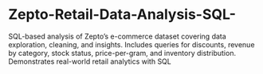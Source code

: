 # Zepto-Retail-Data-Analysis-SQL-
SQL-based analysis of Zepto’s e-commerce dataset covering data exploration, cleaning, and insights. Includes queries for discounts, revenue by category, stock status, price-per-gram, and inventory distribution. Demonstrates real-world retail analytics with SQL
